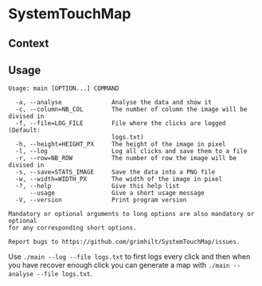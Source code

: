 # SystemTouchMap

## Context



## Usage

```console
Usage: main [OPTION...] COMMAND

  -a, --analyse              Analyse the data and show it
  -c, --column=NB_COL        The number of column the image will be divised in
  -f, --file=LOG_FILE        File where the clicks are logged (Default:
                             logs.txt)
  -h, --height=HEIGHT_PX     The height of the image in pixel
  -l, --log                  Log all clicks and save them to a file
  -r, --row=NB_ROW           The number of row the image will be divised in
  -s, --save=STATS_IMAGE     Save the data into a PNG file
  -w, --width=WIDTH_PX       The width of the image in pixel
  -?, --help                 Give this help list
      --usage                Give a short usage message
  -V, --version              Print program version

Mandatory or optional arguments to long options are also mandatory or optional
for any corresponding short options.

Report bugs to https://github.com/grimhilt/SystemTouchMap/issues.
```

Use ``./main --log --file logs.txt`` to first logs every click and then when you have recover enough click you can generate a map with ``./main --analyse --file logs.txt``.